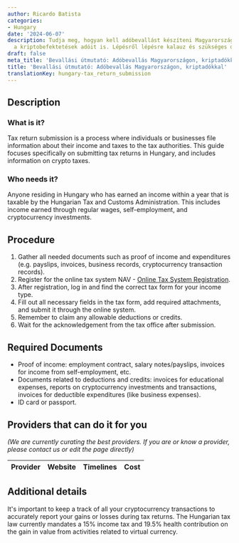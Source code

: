 ```yaml
---
author: Ricardo Batista
categories:
- Hungary
date: '2024-06-07'
description: Tudja meg, hogyan kell adóbevallást készíteni Magyarországon, beleértve
  a kriptobefektetések adóit is. Lépésről lépésre kalauz és szükséges dokumentumok.
draft: false
meta_title: 'Bevallási útmutató: Adóbevallás Magyarországon, kriptadókkal'
title: 'Bevallási útmutató: Adóbevallás Magyarországon, kriptadókkal'
translationKey: hungary-tax_return_submission
---
```



## Description
### What is it?
Tax return submission is a process where individuals or businesses file information about their income and taxes to the tax authorities. This guide focuses specifically on submitting tax returns in Hungary, and includes information on crypto taxes.

### Who needs it?
Anyone residing in Hungary who has earned an income within a year that is taxable by the Hungarian Tax and Customs Administration. This includes income earned through regular wages, self-employment, and cryptocurrency investments.

## Procedure
1. Gather all needed documents such as proof of income and expenditures (e.g. payslips, invoices, business records, cryptocurrency transaction records).
2. Register for the online tax system NAV - [Online Tax System Registration](https://nav.gov.hu/nav/ugyfelszolgalatok/elektronikus_e_adozas).
3. After registration, log in and find the correct tax form for your income type.
4. Fill out all necessary fields in the tax form, add required attachments, and submit it through the online system.
5. Remember to claim any allowable deductions or credits.
6. Wait for the acknowledgement from the tax office after submission.

## Required Documents
- Proof of income: employment contract, salary notes/payslips, invoices for income from self-employment, etc.
- Documents related to deductions and credits: invoices for educational expenses, reports on cryptocurrency investments and transactions, invoices for deductible expenditures (like business expenses).
- ID card or passport.

## Providers that can do it for you

_(We are currently curating the best providers. If you are or know a provider, please contact us or edit the page directly)_

| Provider        |     Website     |     Timelines    |       Cost      |
| --------------- | --------------- |  :-------------: | :-------------: |

## Additional details
It's important to keep a track of all your cryptocurrency transactions to accurately report your gains or losses during tax returns. The Hungarian tax law currently mandates a 15% income tax and 19.5% health contribution on the gain in value from activities related to virtual currency.